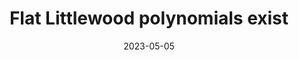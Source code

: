 ---
title: Flat Littlewood polynomials exist
date: 2023-05-05
status:
notes: 5-5-23notes.pdf
arxiv: 
slides: 
code:
site:
paper:
presenters: Dingding Dong
series: Reading Group 
---